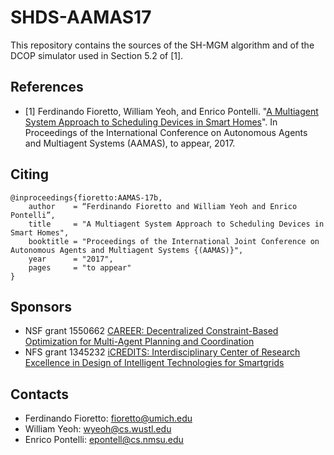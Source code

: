 # SHDS-AAMAS17

This repository contains the sources of the SH-MGM algorithm and of the DCOP simulator used in Section 5.2 of [1].


## References
- [1] Ferdinando Fioretto, William Yeoh, and Enrico Pontelli. "[A Multiagent System Approach to Scheduling Devices in Smart Homes](http://www-personal.umich.edu/~fioretto/files/papers/aamas17b.pdf)". In Proceedings of the International Conference on Autonomous Agents and Multiagent Systems (AAMAS), to appear, 2017. 


## Citing
```
@inproceedings{fioretto:AAMAS-17b,
    author    = “Ferdinando Fioretto and William Yeoh and Enrico Pontelli”,
    title     = "A Multiagent System Approach to Scheduling Devices in Smart Homes",
    booktitle = "Proceedings of the International Joint Conference on Autonomous Agents and Multiagent Systems {(AAMAS)}",
    year      = "2017",
    pages     = "to appear"
}
```

## Sponsors
- NSF grant 1550662 [CAREER: Decentralized Constraint-Based Optimization for Multi-Agent Planning and Coordination](https://www.nsf.gov/awardsearch/showAward?AWD_ID=1550662)
- NFS grant 1345232 [iCREDITS: Interdisciplinary Center of Research Excellence in Design of Intelligent Technologies for Smartgrids](https://www.nsf.gov/awardsearch/showAward?AWD_ID=1345232)

## Contacts
- Ferdinando Fioretto: fioretto@umich.edu
- William Yeoh: wyeoh@cs.wustl.edu
- Enrico Pontelli: epontell@cs.nmsu.edu
